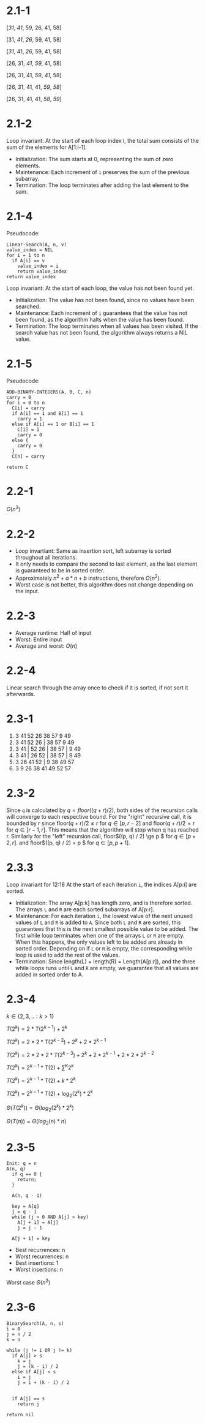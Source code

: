 # 2.1-1

[*31*, _41_, 59, 26, 41, 58]

[31, *41*, _26_, 59, 41, 58]

[*31*, 41, _26_, 59, 41, 58]

[26, 31, *41*, _59_, 41, 58]

[26, 31, 41, *59*, _41_, 58]

[26, 31, 41, 41, *59*, _58_]

[26, 31, 41, 41, _58_, *59*]

# 2.1-2

Loop invariant: At the start of each loop index i, the total sum consists of the sum of the elements for A[1:i-1].

- Initialization: The sum starts at 0, representing the sum of zero elements.
- Maintenance: Each increment of `i` preserves the sum of the previous subarray.
- Termination: The loop terminates after adding the last element to the sum.

# 2.1-4

Pseudocode:

```
Linear-Search(A, n, v)
value_index = NIL
for i = 1 to n
  if A[i] == v
    value_index = i
    return value_index
return value_index

```

Loop invariant: At the start of each loop, the value has not been found yet.

- Initialization: The value has not been found, since no values have been searched.
- Maintenance: Each increment of `i` guarantees that the value has not been found, as the algorithm halts when the value has been found.
- Termination: The loop terminates when all values has been visited. If the search value has not been found, the algorithm always returns a NIL value.

# 2.1-5

Pseudocode:

```
ADD-BINARY-INTEGERS(A, B, C, n)
carry = 0
for i = 0 to n
  C[i] = carry
  if A[i] == 1 and B[i] == 1
    carry = 1
  else if A[i] == 1 or B[i] == 1
    C[i] = 1
    carry = 0
  else {
    carry = 0
  }
  C[n] = carry

return C
```

# 2.2-1

$O(n^3)$

# 2.2-2

- Loop invartiant: Same as insertion sort, left subarray is sorted throughout all iterations.
- It only needs to compare the second to last element, as the last element is guaranteed to be in sorted order.
- Approximately $n^2 + a*n + b$ instructions, therefore $O(n^2)$.
- Worst case is not better, this algorithm does not change depending on the input.

# 2.2-3

- Average runtime: Half of input
- Worst: Entire input
- Average and worst: $O(n)$

# 2.2-4

Linear search through the array once to check if it is sorted, if not sort it afterwards.

# 2.3-1

1. 3 41 52 26 38 57 9 49
2. 3 41 52 26 | 38 57 9 49
3. 3 41 | 52 26 | 38 57 | 9 49
4. 3 41 | 26 52 | 38 57 | 9 49
5. 3 26 41 52 | 9 38 49 57
6. 3 9 26 38 41 49 52 57

# 2.3-2

Since `q` is calculated by $q = floor((q + r) / 2)$, both sides of the recursion calls will converge to each respective bound. For the "right" recursive call, it is bounded by r since floor$(q+r)/2 \le r$ for $q \in [p, r - 2]$ and floor$(q + r) / 2 = r$ for $q \in [r - 1, r]$. This means that the algorithm will stop when q has reached r. Similarly for the "left" recursion call, floor$((p, q) / 2) \ge p $ for $q \in [p + 2, r]$. and floor$((p, q) / 2) = p $ for $q \in [p, p + 1]$.

# 2.3.3

Loop invariant for 12:18
At the start of each iteration `i`, the indices A[p:i] are sorted.

- Initialization: The array A[p:k] has length zero, and is therefore sorted. The arrays `L` and `R` are each sorted subarrays of A[p:r].
- Maintenance: For each iteration `i`, the lowest value of the next unused values of `L` and `R` is added to `A`. Since both `L` and `R` are sorted, this guarantees that this is the next smallest possible value to be added. The first while loop terminates when one of the arrays `L` or `R` are empty. When this happens, the only values left to be added are already in sorted order. Depending on if `L` or `R` is empty, the corresponding while loop is used to add the rest of the values.
- Termination: Since length(L) + length(R) = Length(A[p:r]), and the three while loops runs until `L` and `R` are empty, we guarantee that all values are added in sorted order to A.

# 2.3-4

$k \in \{2,3,.. : k>1\}$

$T(2^k) = 2 * T(2^{k-1}) + 2^k$

$T(2^k) = 2 * 2 * T(2^{k-2}) + 2^k + 2 * 2^{k - 1}$

$T(2^k) = 2 * 2 * 2 * T(2^{k-3}) + 2^k + 2 * 2^{k - 1} + 2 * 2 * 2^{k - 2}$

$T(2^k) = 2^{k - 1} * T(2) + \sum^K 2^k$

$T(2^k) = 2^{k - 1} * T(2) + k * 2^k$

$T(2^k) = 2^{k - 1} * T(2) + log_2(2^k) * 2^k$

$\Theta(T(2^k)) = \Theta(log_2(2^k) * 2^k)$

$\Theta(T(n)) = \Theta(log_2(n) * n)$

# 2.3-5

```
Init: q = n
A(n, q)
  if q == 0 {
    return;
  }

  A(n, q - 1)

  key = A[q]
  j = q - 1
  while (j > 0 AND A[j] > key)
    A[j + 1] = A[j]
    j = j - 1

  A[j + 1] = key
```

- Best recurrences: n
- Worst recurrences: n
- Best insertions: 1
- Worst insertions: n

Worst case $\Theta(n^2)$

# 2.3-6
```
BinarySearch(A, n, s)
i = 0
j = n / 2
k = n

while (j != i OR j != k)
  if A[j] > s
    k = j
    j = (k - i) / 2
  else if A[j] < s
    i = j
    j = i + (k - i) / 2
  
  
  if A[j] == s
    return j
  
return nil
```